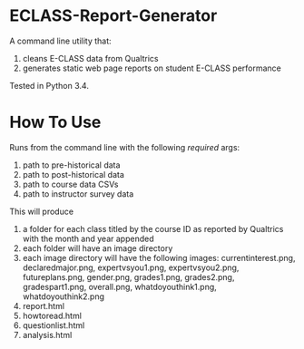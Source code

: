 # ECLASS-Report-Generator

A command line utility that:

1. cleans E-CLASS data from Qualtrics
2. generates static web page reports on student E-CLASS performance


Tested in Python 3.4.

# How To Use

Runs from the command line with the following *required* args:

1. path to pre-historical data
2. path to post-historical data
3. path to course data CSVs
4. path to instructor survey data

This will produce 

1. a folder for each class titled by the course ID as reported by Qualtrics with the month and year appended
2. each folder will have an image directory
3. each image directory will have the following images: currentinterest.png, declaredmajor.png, expertvsyou1.png, expertvsyou2.png, futureplans.png, gender.png, grades1.png, grades2.png, gradespart1.png, overall.png, whatdoyouthink1.png, whatdoyouthink2.png
4. <not implemented> report.html
5. <not implemented> howtoread.html
6. <not implemented> questionlist.html
7. <not implemented> analysis.html
